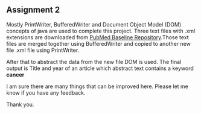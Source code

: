 ## Assignment 2

Mostly PrintWriter, BufferedWriter and Document Object Model (DOM) concepts of java are used to complete this project. Three text files with .xml extensions are downloaded from [PubMed Baseline Repository](ftp://ftp.ncbi.nlm.nih.gov/pubmed/updatefiles/).Those text files are merged together using BufferedWriter and copied to another new file .xml file using PrintWriter.

After that to abstract the data from the new file DOM is used. The final output is Title and year of an article which abstract text contains a keyword **cancer**

I am sure there are many things that can be improved here. Please let me know if you have any feedback.

Thank you.
